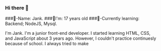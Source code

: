 ### Hi there 👋

###🐢-Name: Jank.
###🧬I'm: 17 years old
###💾-Currently learning: Backend; NodeJS, Mysql.



I'm Jank. I'm a junior front-end developer. I started learning HTML, CSS, and JavaScript about 3 years ago. However, I couldn't practice continuesly because of school. I always tried to make 

<!--
**JJ-NM/JJ-NM** is a ✨ _special_ ✨ repository because its `README.md` (this file) appears on your GitHub profile.

Here are some ideas to get you started:

- 🔭 I’m currently working on ...
- 🌱 I’m currently learning ...
- 👯 I’m looking to collaborate on ...
- 🤔 I’m looking for help with ...
- 💬 Ask me about ...
- 📫 How to reach me: ...
- 😄 Pronouns: ...
- ⚡ Fun fact: ...
-->
